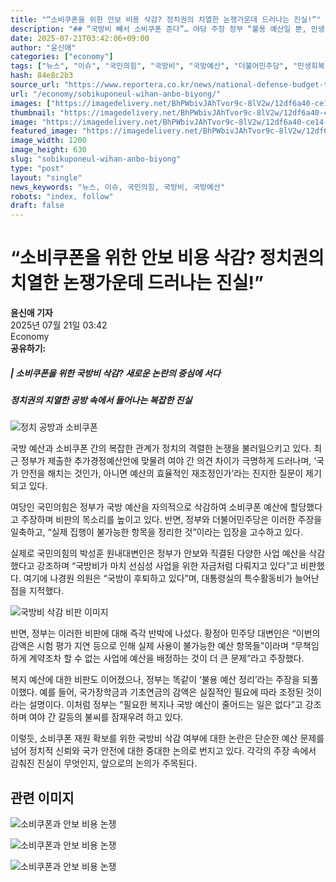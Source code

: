 ```yaml
---
title: "“소비쿠폰을 위한 안보 비용 삭감? 정치권의 치열한 논쟁가운데 드러나는 진실!”"
description: "## “국방비 빼서 소비쿠폰 준다”… 야당 주장 정부 “불용 예산일 뿐, 민생 왜곡 말라” ..."
date: 2025-07-21T03:42:06+09:00
author: "윤신애"
categories: ["economy"]
tags: ["뉴스", "이슈", "국민의힘", "국방비", "국방예산", "더불어민주당", "민생회복 소비쿠폰", "민생회복 지원금", "복지예산", "정부", "필수예산", "예산재편전략", "안보와민생의딜레마"]
hash: 84e8c2b3
source_url: "https://www.reportera.co.kr/news/national-defense-budget-to-support-peoples-livelihood-recovery/"
url: "/economy/sobikuponeul-wihan-anbo-biyong/"
images: ["https://imagedelivery.net/BhPWbivJAhTvor9c-8lV2w/12df6a40-ce14-4f99-16ad-43845d685800/public", "https://imagedelivery.net/BhPWbivJAhTvor9c-8lV2w/a2484496-7598-4409-052d-f4a960042900/public", "https://imagedelivery.net/BhPWbivJAhTvor9c-8lV2w/fc53ba72-9a40-4c0b-20ab-6e71898a2b00/public", "https://imagedelivery.net/BhPWbivJAhTvor9c-8lV2w/650d5de6-f627-4ab1-da95-b6a52a483600/public", "https://imagedelivery.net/BhPWbivJAhTvor9c-8lV2w/f8fc15ff-a5f7-4608-ac04-c7b540a23700/public"]
thumbnail: "https://imagedelivery.net/BhPWbivJAhTvor9c-8lV2w/12df6a40-ce14-4f99-16ad-43845d685800/public"
image: "https://imagedelivery.net/BhPWbivJAhTvor9c-8lV2w/12df6a40-ce14-4f99-16ad-43845d685800/public"
featured_image: "https://imagedelivery.net/BhPWbivJAhTvor9c-8lV2w/12df6a40-ce14-4f99-16ad-43845d685800/public"
image_width: 1200
image_height: 630
slug: "sobikuponeul-wihan-anbo-biyong"
type: "post"
layout: "single"
news_keywords: "뉴스, 이슈, 국민의힘, 국방비, 국방예산"
robots: "index, follow"
draft: false
---
```


# “소비쿠폰을 위한 안보 비용 삭감? 정치권의 치열한 논쟁가운데 드러나는 진실!”

**윤신애 기자**  
2025년 07월 21일 03:42  
Economy  
**공유하기:**

##### | 소비쿠폰을 위한 국방비 삭감? 새로운 논란의 중심에 서다
##### 정치권의 치열한 공방 속에서 들어나는 복잡한 진실

![정치 공방과 소비쿠폰](https://imagedelivery.net/BhPWbivJAhTvor9c-8lV2w/fc53ba72-9a40-4c0b-20ab-6e71898a2b00/public)


국방 예산과 소비쿠폰 간의 복잡한 관계가 정치의 격렬한 논쟁을 불러일으키고 있다. 최근 정부가 제출한 추가경정예산안에 맞물려 여야 간 의견 차이가 극명하게 드러나며, ‘국가 안전을 해치는 것인가, 아니면 예산의 효율적인 재조정인가’라는 진지한 질문이 제기되고 있다. 

여당인 국민의힘은 정부가 국방 예산을 자의적으로 삭감하여 소비쿠폰 예산에 할당했다고 주장하며 비판의 목소리를 높이고 있다. 반면, 정부와 더불어민주당은 이러한 주장을 일축하고, “실제 집행이 불가능한 항목을 정리한 것”이라는 입장을 고수하고 있다.

실제로 국민의힘의 박성훈 원내대변인은 정부가 안보와 직결된 다양한 사업 예산을 삭감했다고 강조하며 “국방비가 마치 선심성 사업을 위한 자금처럼 다뤄지고 있다”고 비판했다. 여기에 나경원 의원은 “국방이 후퇴하고 있다”며, 대통령실의 특수활동비가 늘어난 점을 지적했다.

![국방비 삭감 비판 이미지](https://imagedelivery.net/BhPWbivJAhTvor9c-8lV2w/12df6a40-ce14-4f99-16ad-43845d685800/public)


반면, 정부는 이러한 비판에 대해 즉각 반박에 나섰다. 황정아 민주당 대변인은 “이번의 감액은 시험 평가 지연 등으로 인해 실제 사용이 불가능한 예산 항목들”이라며 “무책임하게 계약조차 할 수 없는 사업에 예산을 배정하는 것이 더 큰 문제”라고 주장했다.

복지 예산에 대한 비판도 이어졌으나, 정부는 똑같이 ‘불용 예산 정리’라는 주장을 되풀이했다. 예를 들어, 국가장학금과 기초연금의 감액은 실질적인 필요에 따라 조정된 것이라는 설명이다. 이처럼 정부는 “필요한 복지나 국방 예산이 줄어드는 일은 없다”고 강조하며 여야 간 갈등의 불씨를 잠재우려 하고 있다.

이렇듯, 소비쿠폰 재원 확보를 위한 국방비 삭감 여부에 대한 논란은 단순한 예산 문제를 넘어 정치적 신뢰와 국가 안전에 대한 중대한 논의로 번지고 있다. 각각의 주장 속에서 감춰진 진실이 무엇인지, 앞으로의 논의가 주목된다.

## 관련 이미지

![소비쿠폰과 안보 비용 논쟁](https://imagedelivery.net/BhPWbivJAhTvor9c-8lV2w/f8fc15ff-a5f7-4608-ac04-c7b540a23700/public)

![소비쿠폰과 안보 비용 논쟁](https://imagedelivery.net/BhPWbivJAhTvor9c-8lV2w/650d5de6-f627-4ab1-da95-b6a52a483600/public)

![소비쿠폰과 안보 비용 논쟁](https://imagedelivery.net/BhPWbivJAhTvor9c-8lV2w/a2484496-7598-4409-052d-f4a960042900/public)

